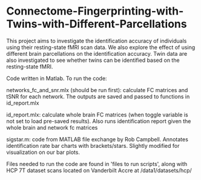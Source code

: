 # Connectome-Fingerprinting-with-Twins-with-Different-Parcellations
This project aims to investigate the identification accuracy of individuals using their resting-state fMRI scan data. We also explore the effect of using different brain parcellations on the identification accuracy. Twin data are also investigated to see whether twins can be identified based on the resting-state fMRI.

Code written in Matlab. To run the code:

networks_fc_and_snr.mlx (should be run first): calculate FC matrices and tSNR for each network. The outputs are saved and passed to functions in id_report.mlx

id_report.mlx: calculate whole brain FC matrices (when toggle variable is not set to load pre-saved results). Also runs identification report given the whole brain and network fc matrices

sigstar.m: code from MATLAB file exchange by Rob Campbell. Annotates identification rate bar charts with brackets/stars. Slightly modified for visualization on our bar plots.

Files needed to run the code are found in 'files to run scripts', 
along with HCP 7T dataset scans located on Vanderbilt Accre at /data1/datasets/hcp/<subjId> 
